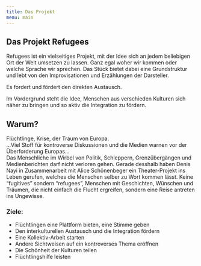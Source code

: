 ```yaml
---
title: Das Projekt
menu: main
---
```


## Das Projekt Refugees

Refugees ist ein vielseitiges Projekt, mit der Idee sich an jedem beliebigen Ort der Welt umsetzen zu lassen. Ganz egal woher wir kommen oder welche Sprache wir sprechen. Das Stück bietet dabei eine Grundstruktur und lebt von den Improvisationen und Erzählungen der Darsteller.

Es fordert und fördert den direkten Austausch.

Im Vordergrund steht  die Idee, Menschen aus verschieden Kulturen sich näher zu bringen und so aktiv die Integration zu fördern.

## Warum?

Flüchtlinge, Krise, der Traum von Europa. </br>
...Viel Stoff für kontroverse Diskussionen und die Medien warnen vor der Überforderung Europas...</br>
Das Menschliche im Wirbel von Politik, Schleppern, Grenzübergängen und Medienberichten darf nicht verloren gehen.
Gerade desshalb haben Denis Nayi in Zusammenarbeit mit Alice Schönenbeger ein Theater-Projekt ins Leben gerufen, welches die Menschen selber zu Wort kommen lässt. Keine “fugitives” sondern “refugees”, Menschen mit Geschichten, Wünschen und Träumen, die nicht einfach die Flucht ergreifen, sondern eine Reise antreten ins Ungewisse.

### Ziele: 

 - Flüchtlingen eine Plattform bieten, eine Stimme geben
 - Den interkulturellen Austausch und die Integration fördern
 - Eine Kollektiv-Arbeit starten
 - Andere Sichtweisen auf ein kontroverses Thema eröffnen
 - Die Schönheit der Kulturen teilen
 - Flüchtlingshilfe leisten




